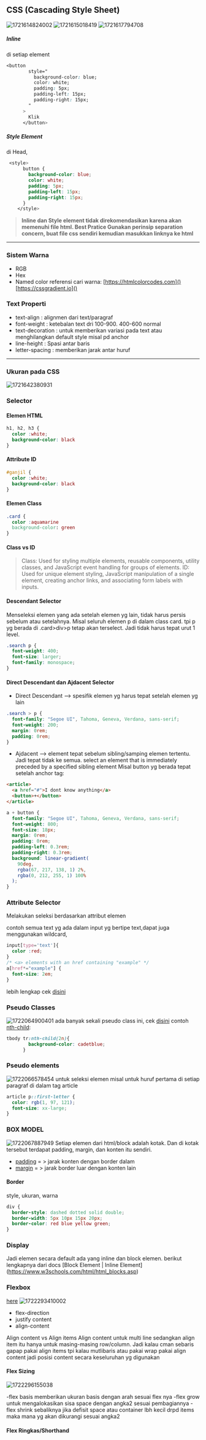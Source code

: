## CSS (Cascading Style Sheet)

![1721614824002](image/readme/1721614824002.png)
![1721615018419](image/readme/1721615018419.png)
![1721617794708](image/readme/1721617794708.png)

##### Inline

di setiap element

```CSS
<button
        style="
          background-color: blue;
          color: white;
          padding: 5px;
          padding-left: 15px;
          padding-right: 15px;
        "
      >
        Klik
      </button>
```

##### Style Element

di Head,

```CSS
 <style>
      button {
        background-color: blue;
        color: white;
        padding: 5px;
        padding-left: 15px;
        padding-right: 15px;
      }
    </style>
```

> **Inline dan Style element tidak direkomendasikan karena akan memenuhi file html.
> Best Pratice Gunakan perinsip separation concern, buat file css sendiri kemudian masukkan linknya ke html**

---

### Sistem Warna

- RGB
- Hex
- Named color
  referensi cari warna:
  [https://htmlcolorcodes.com]()
  [https://cssgradient.io]()

### Text Properti

- text-align : alignmen dari text/paragraf
- font-weight : ketebalan text dri 100-900. 400-600 normal
- text-decoration : untuk memberikan variasi pada text atau menghilangkan default style misal pd anchor
- line-height : Spasi antar baris
- letter-spacing : memberikan jarak antar huruf

---

### Ukuran pada CSS

![1721642380931](image/readme/1721642380931.png)

### Selector

#### Elemen HTML

```CSS
h1, h2, h3 {
  color :white;
  background-color: black
}
```

#### Attribute ID

```CSS
#ganjil {
  color :white;
  background-color: black
}
```

#### Elemen Class

```CSS
.card {
  color :aquamarine
  background-color: green
}
```

#### Class vs ID

> Class: Used for styling multiple elements, reusable components, utility classes, and JavaScript event handling for groups of elements.
> ID: Used for unique element styling, JavaScript manipulation of a single element, creating anchor links, and associating form labels with inputs.

#### Descendant Selector

Menseleksi elemen yang ada setelah elemen yg lain, tidak harus persis sebelum atau setelahnya.
Misal seluruh elemen p di dalam class card. tpi p yg berada di .card>div>p tetap akan terselect. Jadi tidak harus tepat urut 1 level.

```CSS
.search p {
  font-weight: 400;
  font-size: larger;
  font-family: monospace;
}
```

#### Direct Descendant dan Ajdacent Selector

- Direct Descendant --> spesifik elemen yg harus tepat setelah elemen yg lain

```CSS
.search > p {
  font-family: "Segoe UI", Tahoma, Geneva, Verdana, sans-serif;
  font-weight: 200;
  margin: 0rem;
  padding: 0rem;
}
```

- Ajdacent --> element tepat sebelum sibling/samping elemen tertentu. Jadi tepat tidak ke semua. select an element that is immediately preceded by a specified sibling element
  Misal button yg berada tepat setelah anchor tag:

```HTML
<article>
  <a href="#">I dont know anything</a>
  <button>+</button>
</article>
```

```CSS
a + button {
  font-family: "Segoe UI", Tahoma, Geneva, Verdana, sans-serif;
  font-weight: 800;
  font-size: 18px;
  margin: 0rem;
  padding: 0rem;
  padding-left: 0.3rem;
  padding-right: 0.3rem;
  background: linear-gradient(
    90deg,
    rgba(67, 217, 138, 1) 2%,
    rgba(0, 212, 255, 1) 100%
  );
}
```

### Attribute Selector

Melakukan seleksi berdasarkan attribut elemen

contoh semua text yg ada dalam input yg bertipe text,dapat juga menggunakan wildcard,

```CSS
input[type='text']{
  color :red;
}
/* <a> elements with an href containing "example" */
a[href*="example"] {
  font-size: 2em;
}
```

lebih lengkap cek [disini](https://developer.mozilla.org/en-US/docs/Web/CSS/Attribute_selectors)

### Pseudo Classes

![1722064900401](image/readme/1722064900401.png)
ada banyak sekali pseudo class ini, cek [disini](https://developer.mozilla.org/en-US/docs/Web/CSS/Pseudo-classes#tree-structural_pseudo-classes)
contoh [nth-child](https://developer.mozilla.org/en-US/docs/Web/CSS/:nth-child):

```CSS
tbody tr:nth-child(2n){
        background-color: cadetblue;
      }
```

### Pseudo elements

![1722066578454](image/readme/1722066578454.png)
untuk seleksi elemen
misal untuk huruf pertama di setiap paragraf di dalam tag article

```CSS
article p::first-letter {
  color: rgb(1, 97, 121);
  font-size: xx-large;
}
```

### BOX MODEL

![1722067887949](image/readme/1722067887949.png)
Setiap elemen dari html/block adalah kotak. Dan di kotak tersebut terdapat padding, margin, dan konten itu sendiri.

- [padding](https://developer.mozilla.org/en-US/docs/Web/CSS/padding) = > jarak konten dengan border dalam
- [margin](https://developer.mozilla.org/en-US/docs/Web/CSS/margin) = > jarak border luar dengan konten lain

#### Border

style, ukuran, warna

```CSS
div {
  border-style: dashed dotted solid double;
  border-width: 5px 10px 15px 20px;
  border-color: red blue yellow green;
}
```

### Display

Jadi elemen secara default ada yang inline dan block elemen. berikut lengkapnya dari docs
[Block Element | Inline Element] (https://www.w3schools.com/html/html_blocks.asp)

### Flexbox

[here](https://css-tricks.com/snippets/css/a-guide-to-flexbox/)
![1722293410002](image/readme/1722293410002.png)

- flex-direction
- justify content
- align-content

Align content vs Align items
Align content untuk multi line sedangkan align item itu hanya untuk masing-masing row/column. Jadi kalau cman sebaris gapap pakai align items tpi kalau mutlibaris atau pakai wrap pakai align content jadi posisi content secara keseluruhan yg digunakan

#### Flex Sizing

![1722296155038](image/readme/1722296155038.png)

-flex basis memberikan ukuran basis dengan arah sesuai flex nya
-flex grow untuk mengalokasikan sisa space dengan angka2 sesuai pembagiannya
-flex shrink sebaliknya jika defisit space atau container lbh kecil drpd items maka mana yg akan dikurangi sesuai angka2

#### Flex Ringkas/Shorthand
